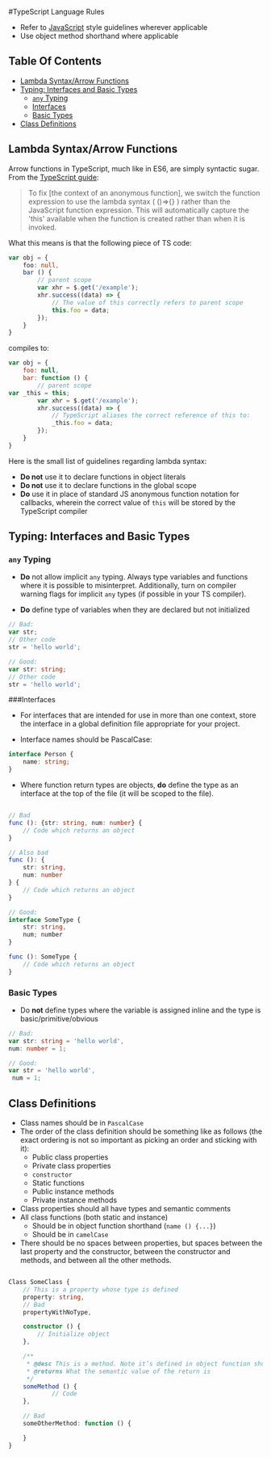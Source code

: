 #TypeScript Language Rules

* Refer to [JavaScript](https://github.com/Wikia/guidelines/blob/master/JavaScript/CodingConventions.md) style guidelines wherever applicable
* Use object method shorthand where applicable

## Table Of Contents
* [Lambda Syntax/Arrow Functions](#lambda-syntaxarrow-functions)
* [Typing: Interfaces and Basic Types](#typing-interfaces-and-basic-types)
  * [`any` Typing](#any-typing)
  * [Interfaces](#interfaces)
  * [Basic Types](#basic-types)
* [Class Definitions](#class-definitions)

## Lambda Syntax/Arrow Functions

Arrow functions in TypeScript, much like in ES6, are simply syntactic sugar. From the [TypeScript guide](http://www.typescriptlang.org/Handbook#functions-lambdas-and-using-39this39):

> To fix [the context of an anonymous function], we switch the function expression to use the lambda syntax ( ()=>{} ) rather than the JavaScript function expression. This will automatically capture the 'this' available when the function is created rather than when it is invoked.

What this means is that the following piece of TS code:


```typescript
var obj = {
	foo: null, 
	bar () {
		// parent scope	
		var xhr = $.get('/example');
		xhr.success((data) => {
			// The value of this correctly refers to parent scope
			this.foo = data;
		});
	}
}
```

compiles to:

```javascript
var obj = {
	foo: null, 
	bar: function () {
		// parent scope
var _this = this;	
		var xhr = $.get('/example');
		xhr.success((data) => {
			// TypeScript aliases the correct reference of this to:
			_this.foo = data;
		});
	}
}
```


Here is the small list of guidelines regarding lambda syntax:

* **Do not** use it to declare functions in object literals
* **Do not** use it to declare functions in the global scope
* **Do** use it in place of standard JS anonymous function notation for callbacks, wherein the correct value of `this` will be stored by the TypeScript compiler

## Typing: Interfaces and Basic Types

### `any` Typing

* **Do** not allow implicit `any` typing. Always type variables and functions where it is possible to misinterpret. Additionally, turn on compiler warning flags for implicit `any` types (if possible in your TS compiler).

* **Do** define type of variables when they are declared but not initialized

```typescript
// Bad:
var str;
// Other code
str = 'hello world';

// Good:
var str: string;
// Other code
str = 'hello world';
```

###Interfaces

* For interfaces that are intended for use in more than one context, store the interface in a global definition file appropriate for your project.

* Interface names should be PascalCase:
```typescript
interface Person {
	name: string;
}
```

* Where function return types are objects, **do** define the type as an interface at the top of the file (it will be scoped to the file).

```typescript

// Bad
func (): {str: string, num: number} {
	// Code which returns an object
}

// Also bad
func (): {
	str: string,
	num: number
} {
	// Code which returns an object
}

// Good:
interface SomeType {
	str: string,
	num; number
}

func (): SomeType {
	// Code which returns an object
}
```

### Basic Types

* Do **not** define types where the variable is assigned inline and the type is basic/primitive/obvious

```typescript
// Bad:
var str: string = 'hello world',
num: number = 1;

// Good:
var str = 'hello world',
 num = 1;
```


## Class Definitions

* Class names should be in `PascalCase`
* The order of the class definition should be something like as follows (the exact ordering is not so important as picking an order and sticking with it):
  * Public class properties
  * Private class properties
  * `constructor`
  * Static functions
  * Public instance methods
  * Private instance methods
* Class properties should all have types and semantic comments
* All class functions (both static and instance)
  * Should be in object function shorthand (`name () {...}`)
  * Should be in `camelCase`
* There should be no spaces between properties, but spaces between the last property and the constructor, between the constructor and methods, and between all the other methods.

```typescript

Class SomeClass {
	// This is a property whose type is defined
	property: string,
	// Bad
	propertyWithNoType,

	constructor () {
		// Initialize object
	},

	/**
	 * @desc This is a method. Note it’s defined in object function shorthand
	 * @returns What the semantic value of the return is
	 */
	someMethod () {
			// Code
	},

	// Bad
	someOtherMethod: function () {

	}
}
```
